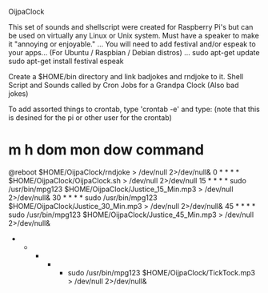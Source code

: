 OijpaClock

This set of sounds and shellscript were created for Raspberry Pi's but can be used on
virtually any Linux or Unix system.
Must have a speaker to make it "annoying or enjoyable."
...
You will need to add festival and/or espeak to your apps...
(For Ubuntu / Raspbian / Debian distros) ...
sudo apt-get update
sudo apt-get install festival espeak

Create a $HOME/bin directory and link badjokes and rndjoke to it.
Shell Script and Sounds called by Cron Jobs for a Grandpa Clock (Also bad jokes)

To add assorted things to crontab, type 'crontab -e' and type:
(note that this is desined for the pi or other user for the crontab)
# m h  dom mon dow   command
@reboot $HOME/OijpaClock/rndjoke > /dev/null 2>/dev/null&
0 * * * * $HOME/OijpaClock/OijpaClock.sh > /dev/null 2>/dev/null
15  *  *  *  *  sudo /usr/bin/mpg123 $HOME/OijpaClock/Justice_15_Min.mp3 > /dev/null 2>/dev/null&
30  *  *  *  *  sudo /usr/bin/mpg123 $HOME/OijpaClock/Justice_30_Min.mp3 > /dev/null 2>/dev/null&
45  *  *  *  *  sudo /usr/bin/mpg123 $HOME/OijpaClock/Justice_45_Min.mp3 > /dev/null 2>/dev/null&
*  *  *  *  *  sudo /usr/bin/mpg123 $HOME/OijpaClock/TickTock.mp3 > /dev/null 2>/dev/null&
